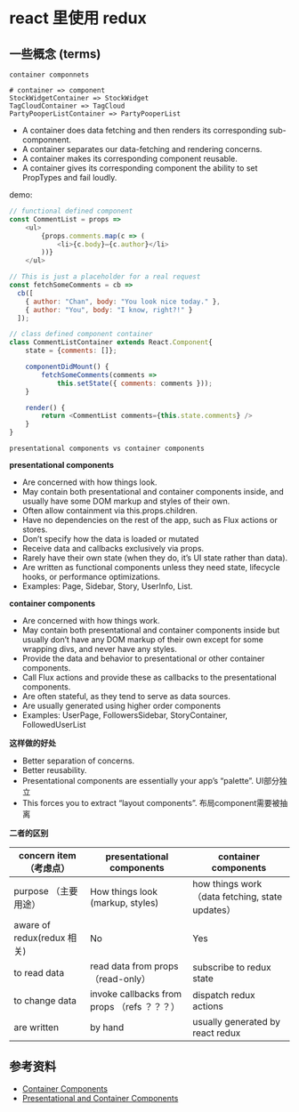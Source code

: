 # react 里使用 redux

## 一些概念 (terms)

`container componnets`

```
# container => component
StockWidgetContainer => StockWidget
TagCloudContainer => TagCloud
PartyPooperListContainer => PartyPooperList
```

- A container does data fetching and then renders its corresponding sub-componnent.
- A container separates our data-fetching and rendering concerns.
- A container makes its corresponding component reusable.
- A container gives its corresponding component the ability to set PropTypes and fail loudly.

demo:

```javascript
// functional defined component
const CommentList = props =>
    <ul>
        {props.comments.map(c => (
            <li>{c.body}—{c.author}</li>
        ))}
    </ul>

// This is just a placeholder for a real request
const fetchSomeComments = cb =>
  cb([
    { author: "Chan", body: "You look nice today." },
    { author: "You", body: "I know, right?!" }
  ]);

// class defined component container
class CommentListContainer extends React.Component{
    state = {comments: []};

    componentDidMount() {
        fetchSomeComments(comments =>
            this.setState({ comments: comments }));
    }

    render() {
        return <CommentList comments={this.state.comments} />
    }
}
```

`presentational components vs container components`

**presentational components**

- Are concerned with how things look.
- May contain both presentational and container components inside, and usually have some DOM markup and styles of their own.
- Often allow containment via this.props.children.
- Have no dependencies on the rest of the app, such as Flux actions or stores.
- Don’t specify how the data is loaded or mutated
- Receive data and callbacks exclusively via props.
- Rarely have their own state (when they do, it’s UI state rather than data).
- Are written as functional components unless they need state, lifecycle hooks, or performance optimizations.
- Examples: Page, Sidebar, Story, UserInfo, List.

**container components**

- Are concerned with how things work.
- May contain both presentational and container components inside but usually don’t have any DOM markup of their own except for some wrapping divs, and never have any styles.
- Provide the data and behavior to presentational or other container components.
- Call Flux actions and provide these as callbacks to the presentational components.
- Are often stateful, as they tend to serve as data sources.
- Are usually generated using higher order components
- Examples: UserPage, FollowersSidebar, StoryContainer, FollowedUserList

**这样做的好处**

- Better separation of concerns.
- Better reusability.
- Presentational components are essentially your app’s “palette”. UI部分独立
- This forces you to extract “layout components”. 布局component需要被抽离

**二者的区别**

concern item（考虑点） | presentational components | container components
----|------|----
purpose （主要用途） | How things look (markup, styles)  | how things work（data fetching, state updates）
aware of redux(redux 相关) | No  | Yes
to read data | read data from props （read-only）  | subscribe to redux state
to change data | invoke callbacks from props （refs ？？？） | dispatch redux actions
are written | by hand | usually generated by react redux


## 参考资料

- [Container Components](https://medium.com/@learnreact/container-components-c0e67432e005)
- [Presentational and Container Components](https://medium.com/@dan_abramov/smart-and-dumb-components-7ca2f9a7c7d0)